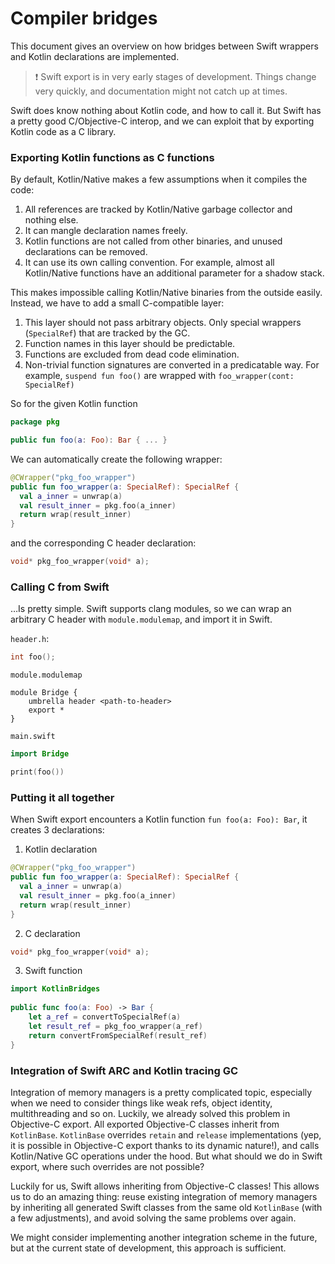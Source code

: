 # Compiler bridges

This document gives an overview on how bridges between Swift wrappers and Kotlin declarations are implemented.

> ❗️ Swift export is in very early stages of development.
> Things change very quickly, and documentation might not catch up at times.

Swift does know nothing about Kotlin code, and how to call it. But Swift has a pretty good C/Objective-C interop, 
and we can exploit that by exporting Kotlin code as a C library. 

### Exporting Kotlin functions as C functions

By default, Kotlin/Native makes a few assumptions when it compiles the code:
1. All references are tracked by Kotlin/Native garbage collector and nothing else.
2. It can mangle declaration names freely.
2. Kotlin functions are not called from other binaries, and unused declarations can be removed.
3. It can use its own calling convention. For example, almost all Kotlin/Native functions have an additional parameter for a shadow stack.

This makes impossible calling Kotlin/Native binaries from the outside easily. Instead, we have to add a small C-compatible layer:
1. This layer should not pass arbitrary objects. Only special wrappers (`SpecialRef`) that are tracked by the GC.
2. Function names in this layer should be predictable.
3. Functions are excluded from dead code elimination.
4. Non-trivial function signatures are converted in a predicatable way. For example, `suspend fun foo()` are wrapped with `foo_wrapper(cont: SpecialRef)`

So for the given Kotlin function
```kotlin
package pkg

public fun foo(a: Foo): Bar { ... }
```
We can automatically create the following wrapper:
```kotlin
@CWrapper("pkg_foo_wrapper")
public fun foo_wrapper(a: SpecialRef): SpecialRef {
  val a_inner = unwrap(a)
  val result_inner = pkg.foo(a_inner)
  return wrap(result_inner)
}
```
and the corresponding C header declaration:
```c
void* pkg_foo_wrapper(void* a);
```

### Calling C from Swift

…Is pretty simple. Swift supports clang modules, so we can wrap an arbitrary C header with `module.modulemap`, and import it in Swift.

`header.h`:
```c
int foo();
```

`module.modulemap`
```
module Bridge {
    umbrella header <path-to-header>
    export *
}
```
`main.swift`
```swift
import Bridge

print(foo())
```

### Putting it all together

When Swift export encounters a Kotlin function `fun foo(a: Foo): Bar`, it creates 3 declarations:
1. Kotlin declaration
```kotlin
@CWrapper("pkg_foo_wrapper")
public fun foo_wrapper(a: SpecialRef): SpecialRef {
  val a_inner = unwrap(a)
  val result_inner = pkg.foo(a_inner)
  return wrap(result_inner)
}
```
2. C declaration
```c
void* pkg_foo_wrapper(void* a);
```
3. Swift function
```swift
import KotlinBridges
 
public func foo(a: Foo) -> Bar {
    let a_ref = convertToSpecialRef(a)
    let result_ref = pkg_foo_wrapper(a_ref)
    return convertFromSpecialRef(result_ref)
}
```

### Integration of Swift ARC and Kotlin tracing GC

Integration of memory managers is a pretty complicated topic, especially when we need to consider things like weak refs, object identity,
multithreading and so on. 
Luckily, we already solved this problem in Objective-C export. All exported Objective-C classes inherit from `KotlinBase`.
`KotlinBase` overrides `retain` and `release` implementations (yep, it is possible in Objective-C export thanks to its dynamic nature!), and
calls Kotlin/Native GC operations under the hood. But what should we do in Swift export, where such overrides are not possible?

Luckily for us, Swift allows inheriting from Objective-C classes! 
This allows us to do an amazing thing: reuse existing integration of memory managers by inheriting 
all generated Swift classes from the same old `KotlinBase` (with a few adjustments), and avoid solving the same problems over again.

We might consider implementing another integration scheme in the future, but at the current state of development, 
this approach is sufficient. 